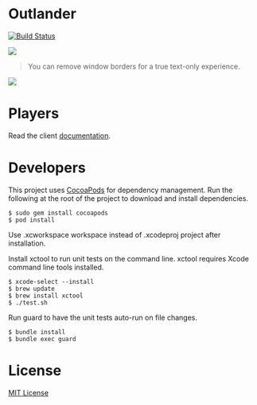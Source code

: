 Outlander
==========

[![Build Status](https://travis-ci.org/joemcbride/outlander-osx.png?branch=master)](https://travis-ci.org/joemcbride/outlander-osx)

![](http://i.imgur.com/Q3t3QYG.png)

>You can remove window borders for a true text-only experience.

![](http://i.imgur.com/ZBtaUUR.png)

Players
==========
Read the client [documentation](commands.md).

Developers
==========

This project uses [CocoaPods](http://cocoapods.org) for dependency management.  Run the following at the root of the project to download and install dependencies.

    $ sudo gem install cocoapods
    $ pod install

Use .xcworkspace workspace instead of .xcodeproj project after installation.

Install xctool to run unit tests on the command line.  xctool requires Xcode command line tools installed.

    $ xcode-select --install
    $ brew update
    $ brew install xctool
    $ ./test.sh

Run guard to have the unit tests auto-run on file changes.

    $ bundle install
    $ bundle exec guard

License
==========
[MIT License](LICENSE.md)
